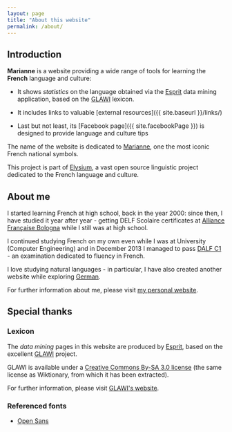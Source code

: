 ```yaml
---
layout: page
title: "About this website"
permalink: /about/
---
```



## Introduction

**Marianne** is a website providing a wide range of tools for learning the **French** language and culture:

* It shows *statistics* on the language obtained via the [Esprit](https://github.com/giancosta86/Esprit) data mining application, based on the [GLAWI](http://redac.univ-tlse2.fr/lexicons/glawi_en.html) lexicon.

* It includes links to valuable [external resources]({{ site.baseurl }}/links/)

* Last but not least, its [Facebook page]({{ site.facebookPage }}) is designed to provide language and culture tips

The name of the website is dedicated to [Marianne](https://en.wikipedia.org/wiki/Marianne), one the most iconic French national symbols.

This project is part of [Elysium](https://www.facebook.com/Elysium-Exploring-French-1864049787240701/), a vast open source linguistic project dedicated to the French language and culture.




## About me

I started learning French at high school, back in the year 2000: since then, I have studied it year after year - getting DELF Scolaire certificates at [Alliance Française Bologna](http://www.afbologna.it) while I still was at high school.

I continued studying French on my own even while I was at University (Computer Engineering) and in December 2013 I managed to pass [DALF C1](http://www.ciep.fr/en/dalf/detailed-information-on-the-examinations) - an examination dedicated to fluency in French.

I love studying natural languages - in particular, I have also created another website while exploring [German](http://gianlucacosta.info/FarbigesDeutsch/).

For further information about me, please visit [my personal website](http://gianlucacosta.info/).



## Special thanks


### Lexicon

The *data mining* pages in this website are produced by [Esprit](https://github.com/giancosta86/Esprit), based on the excellent [GLAWI](http://redac.univ-tlse2.fr/lexicons/glawi_en.html) project.

GLAWI is available under a [Creative Commons By-SA 3.0 license](http://creativecommons.org/licenses/by-sa/3.0/) (the same license as Wiktionary, from which it has been extracted).

For further information, please visit [GLAWI's website](http://redac.univ-tlse2.fr/lexicons/glawi_en.html).


### Referenced fonts

* [Open Sans](https://fonts.google.com/specimen/Open+Sans)